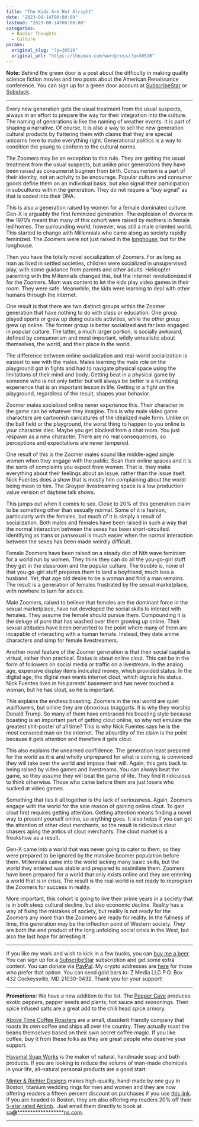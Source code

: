 ```yaml
---
title: "The Kids Are Not Alright"
date: "2023-08-14T00:00:00"
lastmod: "2023-08-14T00:00:00"
categories:
  - Badder Thoughts
  - Culture
params:
  original_slug: "?p=30510"
  original_url: "https://thezman.com/wordpress/?p=30510"
---
```


**Note:** Behind the green door is a post about the difficulty in making
quality science fiction movies and two posts about the American
Renaissance conference. You can sign up for a green door account at
<a href="https://www.subscribestar.com/the-z-blog" rel="noopener"
target="_blank">SubscribeStar</a> or
<a href="https://thedissident.substack.com/" rel="noopener"
target="_blank">Substack</a>.

------------------------------------------------------------------------

Every new generation gets the usual treatment from the usual suspects,
always in an effort to prepare the way for their integration into the
culture. The naming of generations is like the naming of weather events.
It is part of shaping a narrative. Of course, it is also a way to sell
the new generation cultural products by flattering them with claims that
they are special unicorns here to make everything right. Generational
politics is a way to condition the young to conform to the cultural
norms.

The Zoomers may be an exception to this rule. They are getting the usual
treatment from the usual suspects, but unlike prior generations they
have been raised as consumerist bugmen from birth. Consumerism is a part
of their identity, not an activity to be encourage. Popular culture and
consumer goods define them on an individual basis, but also signal their
participation in subcultures within the generation. They do not require
a “buy signal” as that is coded into their DNA.

This is also a generation raised by women for a female dominated
culture. Gen-X is arguably the first feminized generation. The explosion
of divorce in the 1970’s meant that many of this cohort were raised by
mothers in female led homes. The surrounding world, however, was still a
male oriented world. This started to change with Millennials who came
along as society rapidly feminized. The Zoomers were not just raised in
the <a
href="https://www.firstthings.com/web-exclusives/2023/02/what-is-the-longhouse"
rel="noopener" target="_blank">longhouse</a>, but for the longhouse.

Then you have the totally novel socialization of Zoomers. For as long as
man as lived in settled societies, children were socialized in
unsupervised play, with some guidance from parents and other adults.
Helicopter parenting with the Millennials changed this, but the internet
revolutionized it for the Zoomers. Mom was content to let the kids play
video games in their room. They were safe. Meanwhile, the kids were
learning to deal with other humans through the internet.

One result is that there are two distinct groups within the Zoomer
generation that have nothing to do with class or education. One group
played sports or grew up doing outside activities, while the other group
grew up online. The former group is better socialized and far less
engaged in popular culture. The latter, a much larger portion, is
socially awkward, defined by consumerism and most important, wildly
unrealistic about themselves, the world, and their place in the world.

The difference between online socialization and real-world socialization
is easiest to see with the males. Males learning the male role on the
playground got in fights and had to navigate physical space using the
limitations of their mind and body. Getting beat in a physical game by
someone who is not only better but will always be better is a humbling
experience that is an important lesson in life. Getting in a fight on
the playground, regardless of the result, shapes your behavior.

Zoomer males socialized online never experience this. Their character in
the game can be whatever they imagine. This is why male video game
characters are cartoonish caricatures of the idealized male form. Unlike
on the ball field or the playground, the worst thing to happen to you
online is your character dies. Maybe you get blocked from a chat room.
You just respawn as a new character. There are no real consequences, so
perceptions and expectations are never tempered.

One result of this is the Zoomer males sound like middle-aged single
women when they engage with the public. Scan their online spaces and it
is the sorts of complaints you expect from women. That is, they make
everything about their feelings about an issue, rather than the issue
itself. Nick Fuentes does a show that is mostly him complaining about
the world being mean to him. The Groyper livestreaming space is a low
production value version of daytime talk shows.

This jumps out when it comes to sex. Close to 20% of this generation
claim to be something other than sexually normal. Some of it is fashion,
particularly with the females, but much of it is simply a result of
socialization. Both males and females have been raised in such a way
that the normal interaction between the sexes has been short-circuited.
Identifying as trans or pansexual is much easier when the normal
interaction between the sexes has been made weirdly difficult.

Female Zoomers have been raised on a steady diet of Nth wave feminism
for a world run by women. They think they can do all the you-go-girl
stuff they get in the classroom and the popular culture. The trouble is,
none of that you-go-girl stuff prepares them to land a boyfriend, much
less a husband. Yet, that age old desire to be a woman and find a man
remains. The result is a generation of females frustrated by the sexual
marketplace, with nowhere to turn for advice.

Male Zoomers, raised to believe that females are the dominant force in
the sexual marketplace, have not developed the social skills to interact
with females. They assume the female should pursue them. Compounding it
is the deluge of porn that has washed over them growing up online. Their
sexual attitudes have been perverted to the point where many of them are
incapable of interacting with a human female. Instead, they date anime
characters and simp for female livestreamers.

Another novel feature of the Zoomer generation is that their social
capital is virtual, rather than practical. Status is about online clout.
This can be in the form of followers on social media or traffic on a
livestream. In the analog age, expensive display items indicated money,
which provided status. In the digital age, the digital man wants
internet clout, which signals his status. Nick Fuentes lives in his
parents’ basement and has never touched a woman, but he has clout, so he
is important.

This explains the endless boasting. Zoomers in the real world are quiet
wallflowers, but online they are obnoxious braggarts. It is why they
worship Donald Trump. So many of them have embraced his boasting style
because boasting is an important part of getting clout online, so why
not emulate the greatest shit-poster of all time? This is why Nick
Fuentes says he is the most censored man on the internet. The absurdity
of the claim is the point because it gets attention and therefore it
gets clout.

This also explains the unearned confidence. The generation least
prepared for the world as it is and wholly unprepared for what is
coming, is convinced they will take over the world and impose their
will. Again, this gets back to being raised by video games and
livestreams. You can always beat the game, so they assume they will beat
the game of life. They find it ridiculous to think otherwise. Those who
came before them are just losers who sucked at video games.

Something that ties it all together is the lack of seriousness. Again,
Zoomers engage with the world for the sole reason of gaining online
clout. To gain clout first requires getting attention. Getting attention
means finding a novel way to present yourself online, so anything goes.
It also helps if you can get the attention of other clout merchants, so
the result is ridiculous clout chasers aping the antics of clout
merchants. The clout market is a freakshow as a result.

Gen-X came into a world that was never going to cater to them, so they
were prepared to be ignored by the massive boomer population before
them. Millennials came into the world lacking many basic skills, but the
world they entered was stable and prepared to assimilate them. Zoomers
have been prepared for a world that only exists online and they are
entering a world that is in crisis. The result is the real world is not
ready to reprogram the Zoomers for success in reality.

More important, this cohort is going to live their prime years in a
society that is in both steep cultural decline, but also economic
decline. Reality has a way of fixing the mistakes of society, but
reality is not ready for the Zoomers any more than the Zoomers are ready
for reality. In the fullness of time, this generation may be the
inflection point of Western society. They are both the end product of
the long unfolding social crisis in the West, but also the last hope for
arresting it.

------------------------------------------------------------------------

If you like my work and wish to kick in a few bucks, you can
<a href="https://www.buymeacoffee.com/mujolulu" rel="noopener"
target="_blank">buy me a beer</a>. You can sign up for a
<a href="https://www.subscribestar.com/the-z-blog" rel="noopener"
target="_blank">SubscribeStar</a> subscription and get some extra
content. You can donate via <a
href="https://www.paypal.com/donate/?cmd=_s-xclick&amp;hosted_button_id=UDAS2Q8JYA6CN&amp;source=url"
rel="noopener" target="_blank">PayPal</a>. My crypto addresses are
<a href="https://thezman.com/wordpress/?page_id=22713" rel="noopener"
target="_blank">here</a> for those who prefer that option. You can send
gold bars to: Z Media LLC P.O. Box 432 Cockeysville, MD 21030-0432.
Thank you for your support!

------------------------------------------------------------------------

**Promotions:** We have a new addition to the list. The
<a href="https://peppercave.com/shop/ols/products" rel="noopener"
target="_blank">Pepper Cave</a> produces exotic peppers, pepper seeds
and plants, hot sauce and seasonings. Their spice infused salts are a
great add to the chili head spice armory.

<a href="https://abovetimecoffee.com/" rel="noopener"
target="_blank">Above Time Coffee Roasters</a> are a small, dissident
friendly company that roasts its own coffee and ships all over the
country. They actually roast the beans themselves based on their own
secret coffee magic. If you like coffee, buy it from these folks as they
are great people who deserve your support.

<a href="https://havamalsoapworks.com/" rel="noopener"
target="_blank">Havamal Soap Works</a> is the maker of natural, handmade
soap and bath products. If you are looking to reduce the volume of
man-made chemicals in your life, all-natural personal products are a
good start.

<a href="https://www.minterandrichterdesigns.com/"
rel="noreferrer nofollow noopener" target="_blank">Minter &amp; Richter
Designs</a> makes high-quality, hand-made by one guy in Boston, titanium
wedding rings for men and women and they are now offering readers a
fifteen percent discount on purchases if you use
<a href="https://www.minterandrichterdesigns.com/discount/ZMAN"
rel="noreferrer nofollow noopener" target="_blank">this link</a>.
<span class="highlight"><span class="colour"><span class="font"><span class="size">If
you are headed to Boston, they are also offering my readers 20% off
their <a
href="https://www.airbnb.com/users/7988017/listings?user_id=7988017&amp;s=3"
rel="noopener noreferrer" target="_blank">5-star rated Airbnb</a>.  Just
email them directly to book at
<a href="mailto:sa***@*********************ns.com"
data-original-string="lYGSDA828JXx4c7Zzgh8yg==cb7DO4qXckcEsoY4NLxSbUoZ8IiijaIcgWBSiuQJONUZk4bFHLbFQojYDZFew3pdB2u"><span
class="apbct-email-encoder"
data-original-string="SPSWsxgsjAopNDseVDCh/Q==cb7GRtYCtxNo4qQ5E2UC6XUbJ9U7sGkbNZmcRkuTx0cexI+9b5snYefhFamIdVtcUU1"
title="This contact has been encoded by Anti-Spam by CleanTalk. Click to decode. To finish the decoding make sure that JavaScript is enabled in your browser.">sa<span
class="apbct-blur">***</span>@<span
class="apbct-blur">*********************</span>ns.com</span></a>.</span></span></span></span>

------------------------------------------------------------------------
